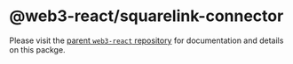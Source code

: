 # @web3-react/squarelink-connector

Please visit the [parent `web3-react` repository](https://github.com/NoahZinsmeister/web3-react) for documentation and details on this packge.
